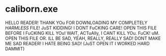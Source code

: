 # caliborn.exe
HELLO READER! THANK YOu FOR DOWNLOADING MY COMPLETELY *HARMLESS*
FILE! JuST KIDDING! I DONT FuCKING CARE! OPEN THIS FILE BEFORE I 
FuCKING KILL YOu! WAIT, ACTuAlly, I CANT KILL YOu.
FuCK! uM. OPEN THIS FILE OR. ILL BE SAD, YEAH, REALLY, REALLY SAD!
DONT MAKE ME SAD READER! I HATE BEING SAD! (JuST OPEN IT I WORKED HARD DAMMIT)
